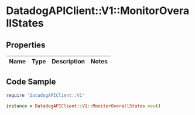 # DatadogAPIClient::V1::MonitorOverallStates

## Properties

Name | Type | Description | Notes
------------ | ------------- | ------------- | -------------

## Code Sample

```ruby
require 'DatadogAPIClient::V1'

instance = DatadogAPIClient::V1::MonitorOverallStates.new()
```


